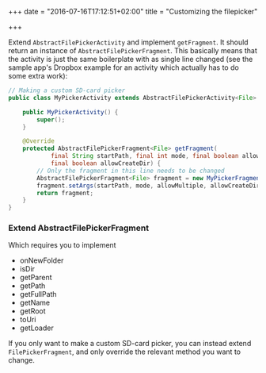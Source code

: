 +++
date = "2016-07-16T17:12:51+02:00"
title = "Customizing the filepicker"

+++

Extend `AbstractFilePickerActivity` and implement `getFragment`. It
should return an instance of `AbstractFilePickerFragment`. This
basically means that the activity is just the same boilerplate with as
single line changed (see the sample app's Dropbox example for an
activity which actually has to do some extra work):

```java
// Making a custom SD-card picker
public class MyPickerActivity extends AbstractFilePickerActivity<File> {

    public MyPickerActivity() {
        super();
    }

    @Override
    protected AbstractFilePickerFragment<File> getFragment(
            final String startPath, final int mode, final boolean allowMultiple,
            final boolean allowCreateDir) {
        // Only the fragment in this line needs to be changed
        AbstractFilePickerFragment<File> fragment = new MyPickerFragment();
        fragment.setArgs(startPath, mode, allowMultiple, allowCreateDir);
        return fragment;
    }
}
```

### Extend AbstractFilePickerFragment

Which requires you to implement

-   onNewFolder
-   isDir
-   getParent
-   getPath
-   getFullPath
-   getName
-   getRoot
-   toUri
-   getLoader

If you only want to make a custom SD-card picker, you can instead extend `FilePickerFragment`, and only override the relevant method you want to change.
